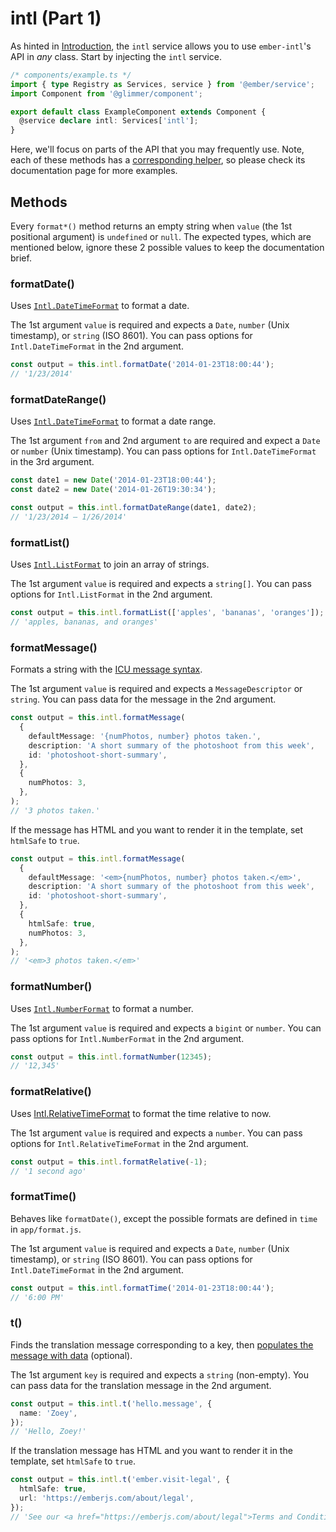 # intl (Part 1)

As hinted in [Introduction](./introduction), the `intl` service allows you to use `ember-intl`'s API in _any_ class. Start by injecting the `intl` service.

```ts
/* components/example.ts */
import { type Registry as Services, service } from '@ember/service';
import Component from '@glimmer/component';

export default class ExampleComponent extends Component {
  @service declare intl: Services['intl'];
}
```

Here, we'll focus on parts of the API that you may frequently use. Note, each of these methods has a [corresponding helper](../helpers/introduction), so please check its documentation page for more examples.


## Methods

Every `format*()` method returns an empty string when `value` (the 1st positional argument) is `undefined` or `null`. The expected types, which are mentioned below, ignore these 2 possible values to keep the documentation brief.


### formatDate()

Uses [`Intl.DateTimeFormat`](https://developer.mozilla.org/docs/Web/JavaScript/Reference/Global_Objects/Intl/DateTimeFormat) to format a date.

The 1st argument `value` is required and expects a `Date`, `number` (Unix timestamp), or `string` (ISO 8601). You can pass options for `Intl.DateTimeFormat` in the 2nd argument.

```ts
const output = this.intl.formatDate('2014-01-23T18:00:44');
// '1/23/2014'
```


### formatDateRange()

Uses [`Intl.DateTimeFormat`](https://developer.mozilla.org/docs/Web/JavaScript/Reference/Global_Objects/Intl/DateTimeFormat) to format a date range.

The 1st argument `from` and 2nd argument `to` are required and expect a `Date` or `number` (Unix timestamp). You can pass options for `Intl.DateTimeFormat` in the 3rd argument.

```ts
const date1 = new Date('2014-01-23T18:00:44');
const date2 = new Date('2014-01-26T19:30:34');

const output = this.intl.formatDateRange(date1, date2);
// '1/23/2014 – 1/26/2014'
```


### formatList()

Uses [`Intl.ListFormat`](https://developer.mozilla.org/docs/Web/JavaScript/Reference/Global_Objects/Intl/ListFormat) to join an array of strings.

The 1st argument `value` is required and expects a `string[]`. You can pass options for `Intl.ListFormat` in the 2nd argument.

```ts
const output = this.intl.formatList(['apples', 'bananas', 'oranges']);
// 'apples, bananas, and oranges'
```


### formatMessage()

Formats a string with the [ICU message syntax](https://formatjs.io/docs/core-concepts/icu-syntax).

The 1st argument `value` is required and expects a `MessageDescriptor` or `string`. You can pass data for the message in the 2nd argument.

```ts
const output = this.intl.formatMessage(
  {
    defaultMessage: '{numPhotos, number} photos taken.',
    description: 'A short summary of the photoshoot from this week',
    id: 'photoshoot-short-summary',
  },
  {
    numPhotos: 3,
  },
);
// '3 photos taken.'
```

If the message has HTML and you want to render it in the template, set `htmlSafe` to `true`.

```ts
const output = this.intl.formatMessage(
  {
    defaultMessage: '<em>{numPhotos, number} photos taken.</em>',
    description: 'A short summary of the photoshoot from this week',
    id: 'photoshoot-short-summary',
  },
  {
    htmlSafe: true,
    numPhotos: 3,
  },
);
// '<em>3 photos taken.</em>'
```


### formatNumber()

Uses [`Intl.NumberFormat`](https://developer.mozilla.org/docs/Web/JavaScript/Reference/Global_Objects/Intl/NumberFormat) to format a number.

The 1st argument `value` is required and expects a `bigint` or `number`. You can pass options for `Intl.NumberFormat` in the 2nd argument.

```ts
const output = this.intl.formatNumber(12345);
// '12,345'
```


### formatRelative()

Uses [Intl.RelativeTimeFormat](https://developer.mozilla.org/en-US/docs/Web/JavaScript/Reference/Global_Objects/RelativeTimeFormat) to format the time relative to now.

The 1st argument `value` is required and expects a `number`. You can pass options for `Intl.RelativeTimeFormat` in the 2nd argument.

```ts
const output = this.intl.formatRelative(-1);
// '1 second ago'
```


### formatTime()

Behaves like `formatDate()`, except the possible formats are defined in `time` in `app/format.js`.

The 1st argument `value` is required and expects a `Date`, `number` (Unix timestamp), or `string` (ISO 8601). You can pass options for `Intl.DateTimeFormat` in the 2nd argument.

```ts
const output = this.intl.formatTime('2014-01-23T18:00:44');
// '6:00 PM'
```


### t()

Finds the translation message corresponding to a key, then [populates the message with data](https://formatjs.io/docs/core-concepts/icu-syntax) (optional).

The 1st argument `key` is required and expects a `string` (non-empty). You can pass data for the translation message in the 2nd argument.

```ts
const output = this.intl.t('hello.message', {
  name: 'Zoey',
});
// 'Hello, Zoey!'
```

If the translation message has HTML and you want to render it in the template, set `htmlSafe` to `true`.

```ts
const output = this.intl.t('ember.visit-legal', {
  htmlSafe: true,
  url: 'https://emberjs.com/about/legal',
});
// 'See our <a href="https://emberjs.com/about/legal">Terms and Conditions</a>.'
```
